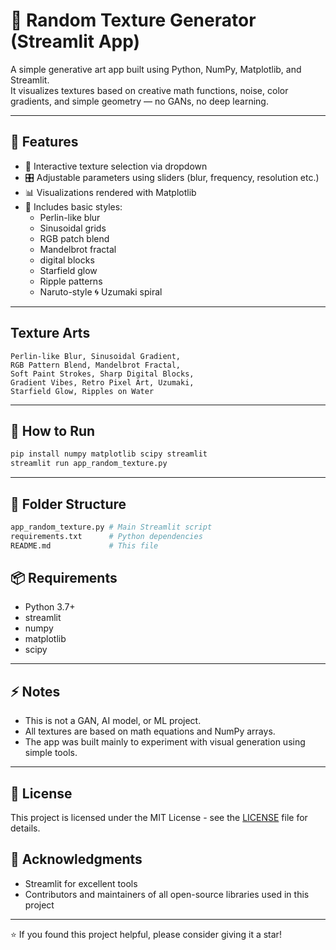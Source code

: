 # 🎨 Random Texture Generator (Streamlit App)

A simple generative art app built using Python, NumPy, Matplotlib, and Streamlit.  
It visualizes textures based on creative math functions, noise, color gradients, and simple geometry — no GANs, no deep learning.

---

## 🚀 Features

- 🔄 Interactive texture selection via dropdown
- 🎛️ Adjustable parameters using sliders (blur, frequency, resolution etc.)
- 📊 Visualizations rendered with Matplotlib
- 🎨 Includes basic styles:
  - Perlin-like blur
  - Sinusoidal grids
  - RGB patch blend
  - Mandelbrot fractal
  - digital blocks
  - Starfield glow
  - Ripple patterns
  - Naruto-style 🌀 Uzumaki spiral 

---
## Texture Arts

    Perlin-like Blur, Sinusoidal Gradient, 
    RGB Pattern Blend, Mandelbrot Fractal, 
    Soft Paint Strokes, Sharp Digital Blocks,
    Gradient Vibes, Retro Pixel Art, Uzumaki, 
    Starfield Glow, Ripples on Water


---
## 🚀 How to Run

```bash
pip install numpy matplotlib scipy streamlit
streamlit run app_random_texture.py
```

---
## 📁 Folder Structure
```bash
app_random_texture.py # Main Streamlit script
requirements.txt      # Python dependencies
README.md             # This file
```
## 📦 Requirements

* Python 3.7+
* streamlit
* numpy
* matplotlib
* scipy

---
## ⚡ Notes

- This is not a GAN, AI model, or ML project.
- All textures are based on math equations and NumPy arrays.
- The app was built mainly to experiment with visual generation using simple tools.

---
## 📄 License

This project is licensed under the MIT License - see the [LICENSE](LICENSE) file for details.

## 🙏 Acknowledgments
- Streamlit for excellent tools
- Contributors and maintainers of all open-source libraries used in this project

---

⭐ If you found this project helpful, please consider giving it a star!